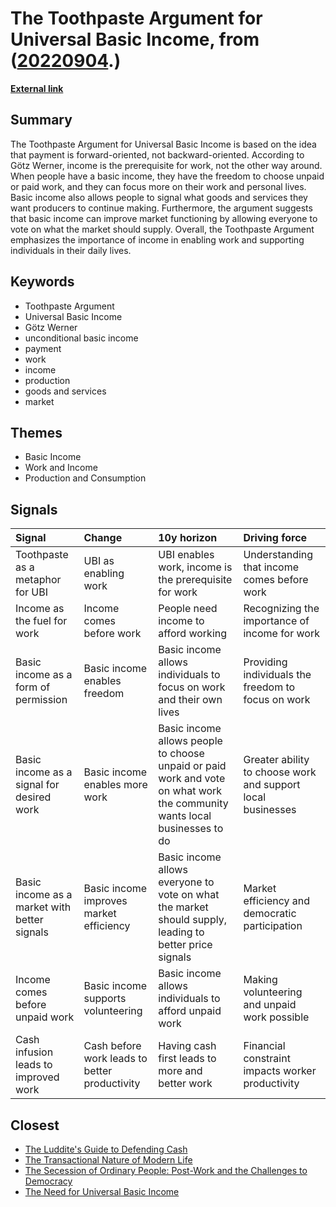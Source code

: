 # __The Toothpaste Argument for Universal Basic Income__, from ([20220904](https://kghosh.substack.com/p/20220904).)

__[External link](https://www.scottsantens.com/the-toothpaste-argument-for-universal-basic-income-ubi-gotz-werner/)__



## Summary

The Toothpaste Argument for Universal Basic Income is based on the idea that payment is forward-oriented, not backward-oriented. According to Götz Werner, income is the prerequisite for work, not the other way around. When people have a basic income, they have the freedom to choose unpaid or paid work, and they can focus more on their work and personal lives. Basic income also allows people to signal what goods and services they want producers to continue making. Furthermore, the argument suggests that basic income can improve market functioning by allowing everyone to vote on what the market should supply. Overall, the Toothpaste Argument emphasizes the importance of income in enabling work and supporting individuals in their daily lives.

## Keywords

* Toothpaste Argument
* Universal Basic Income
* Götz Werner
* unconditional basic income
* payment
* work
* income
* production
* goods and services
* market

## Themes

* Basic Income
* Work and Income
* Production and Consumption

## Signals

| Signal                                       | Change                                        | 10y horizon                                                                                                               | Driving force                                               |
|:---------------------------------------------|:----------------------------------------------|:--------------------------------------------------------------------------------------------------------------------------|:------------------------------------------------------------|
| Toothpaste as a metaphor for UBI             | UBI as enabling work                          | UBI enables work, income is the prerequisite for work                                                                     | Understanding that income comes before work                 |
| Income as the fuel for work                  | Income comes before work                      | People need income to afford working                                                                                      | Recognizing the importance of income for work               |
| Basic income as a form of permission         | Basic income enables freedom                  | Basic income allows individuals to focus on work and their own lives                                                      | Providing individuals the freedom to focus on work          |
| Basic income as a signal for desired work    | Basic income enables more work                | Basic income allows people to choose unpaid or paid work and vote on what work the community wants local businesses to do | Greater ability to choose work and support local businesses |
| Basic income as a market with better signals | Basic income improves market efficiency       | Basic income allows everyone to vote on what the market should supply, leading to better price signals                    | Market efficiency and democratic participation              |
| Income comes before unpaid work              | Basic income supports volunteering            | Basic income allows individuals to afford unpaid work                                                                     | Making volunteering and unpaid work possible                |
| Cash infusion leads to improved work         | Cash before work leads to better productivity | Having cash first leads to more and better work                                                                           | Financial constraint impacts worker productivity            |

## Closest

* [The Luddite's Guide to Defending Cash](e6f1c3e28bc82e4204650ed636b5f056)
* [The Transactional Nature of Modern Life](a5c0ba498382a4edc0f2bf0d9653ad16)
* [The Secession of Ordinary People: Post-Work and the Challenges to Democracy](43aa6ac3d82bbc19f0d66d5b2bb37897)
* [The Need for Universal Basic Income](550efa34f0d3da2d8dc49d97f98859d9)